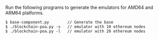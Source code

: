 

Run the following programs to generate the emulators
for AMD64 and ARM64 platforms. 

```
$ base-component.py        // Generate the base
$ ./blockchain-poa.py -s   // emulator with 10 ethereum nodes
$ ./blockchain-poa.py -l   // emulator with 20 ethereum nodes
```

